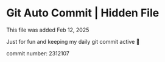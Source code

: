 # Git Auto Commit | Hidden File

This file was added Feb 12, 2025

Just for fun and keeping my daily git commit active 🤪

commit number: 2312107
